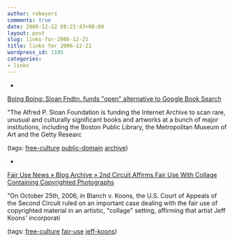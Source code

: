 ```yaml
---
author: robmyers
comments: true
date: 2006-12-22 08:21:43+00:00
layout: post
slug: links-for-2006-12-21
title: links for 2006-12-21
wordpress_id: 1195
categories:
- links
---
```


  

  *   


[Boing Boing: Sloan Fndtn. funds "open" alternative to Google Book Search](http://www.boingboing.net/2006/12/20/sloan_fndtn_funds_op.html)

  


"The Alfred P. Sloan Foundation is funding the Internet Archive to scan rare, unusual and culturally significant books and artworks at a bunch of major institutions, including the Boston Public Library, the Metropolitan Museum of Art and the Getty Researc

  


(tags: [free-culture](http://del.icio.us/robmyers/free-culture) [public-domain](http://del.icio.us/robmyers/public-domain) [archive](http://del.icio.us/robmyers/archive))

  

  

  *   


[Fair Use News » Blog Archive » 2nd Circuit Affirms Fair Use With Collage Containing Copyrighted Photographs](http://blogs.fairusenetwork.org/?p=12)

  


"On October 25th, 2006, in Blanch v. Koons, the U.S. Court of Appeals of the Second Circuit ruled on an important case dealing with the fair use of copyrighted material in an artistic, "collage" setting, affirming that artist Jeff Koons' incorporati

  


(tags: [free-culture](http://del.icio.us/robmyers/free-culture) [fair-use](http://del.icio.us/robmyers/fair-use) [jeff-koons](http://del.icio.us/robmyers/jeff-koons))

  

  
  


